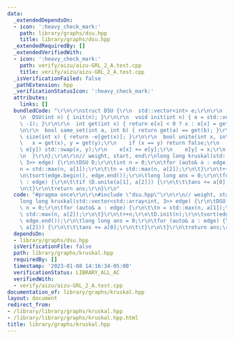 ```yaml
---
data:
  _extendedDependsOn:
  - icon: ':heavy_check_mark:'
    path: library/graphs/dsu.hpp
    title: library/graphs/dsu.hpp
  _extendedRequiredBy: []
  _extendedVerifiedWith:
  - icon: ':heavy_check_mark:'
    path: verify/aizu/aizu-GRL_2_A.test.cpp
    title: verify/aizu/aizu-GRL_2_A.test.cpp
  _isVerificationFailed: false
  _pathExtension: hpp
  _verificationStatusIcon: ':heavy_check_mark:'
  attributes:
    links: []
  bundledCode: "\r\n\r\nstruct DSU {\r\n  std::vector<int> e;\r\n\r\n  DSU() = default;\r\
    \n  DSU(int n) { init(n); }\r\n\r\n  void init(int n) { e = std::vector<int>(n,\
    \ -1); }\r\n\r\n  int get(int x) { return e[x] < 0 ? x : e[x] = get(e[x]); }\r\
    \n\r\n  bool same_set(int a, int b) { return get(a) == get(b); }\r\n\r\n  int\
    \ size(int x) { return -e[get(x)]; }\r\n\r\n  bool unite(int x, int y) {\r\n \
    \   x = get(x), y = get(y);\r\n    if (x == y) return false;\r\n    if (e[x] >\
    \ e[y]) std::swap(x, y);\r\n    e[x] += e[y];\r\n    e[y] = x;\r\n    return true;\r\
    \n  }\r\n};\r\n\r\n// weight, start, end\r\nlong long kruskal(std::vector<std::array<int,\
    \ 3>> edge) {\r\n\tDSU D;\r\n\tint n = 0;\r\n\tfor (auto& a : edge) {\r\n\t\t\
    n = std::max(n, a[1]);\r\n\t\tn = std::max(n, a[2]);\r\n\t}\r\n\t++n;\r\n\tD.init(n);\r\
    \n\tsort(edge.begin(), edge.end());\r\n\tlong long ans = 0;\r\n\tfor (auto& a\
    \ : edge) {\r\n\t\tif (D.unite(a[1], a[2])) {\r\n\t\t\tans += a[0];\r\n\t\t}\r\
    \n\t}\r\n\treturn ans;\r\n}\r\n"
  code: "#pragma once\r\n\r\n#include \"dsu.hpp\"\r\n\r\n// weight, start, end\r\n\
    long long kruskal(std::vector<std::array<int, 3>> edge) {\r\n\tDSU D;\r\n\tint\
    \ n = 0;\r\n\tfor (auto& a : edge) {\r\n\t\tn = std::max(n, a[1]);\r\n\t\tn =\
    \ std::max(n, a[2]);\r\n\t}\r\n\t++n;\r\n\tD.init(n);\r\n\tsort(edge.begin(),\
    \ edge.end());\r\n\tlong long ans = 0;\r\n\tfor (auto& a : edge) {\r\n\t\tif (D.unite(a[1],\
    \ a[2])) {\r\n\t\t\tans += a[0];\r\n\t\t}\r\n\t}\r\n\treturn ans;\r\n}\r\n"
  dependsOn:
  - library/graphs/dsu.hpp
  isVerificationFile: false
  path: library/graphs/kruskal.hpp
  requiredBy: []
  timestamp: '2023-01-08 14:16:34-05:00'
  verificationStatus: LIBRARY_ALL_AC
  verifiedWith:
  - verify/aizu/aizu-GRL_2_A.test.cpp
documentation_of: library/graphs/kruskal.hpp
layout: document
redirect_from:
- /library/library/graphs/kruskal.hpp
- /library/library/graphs/kruskal.hpp.html
title: library/graphs/kruskal.hpp
---
```

